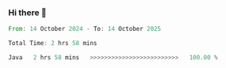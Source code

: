 ### Hi there 👋

<!--START_SECTION:waka-->

```rust
From: 14 October 2024 - To: 14 October 2025

Total Time: 2 hrs 58 mins

Java   2 hrs 58 mins   >>>>>>>>>>>>>>>>>>>>>>>>>   100.00 %
```

<!--END_SECTION:waka-->
